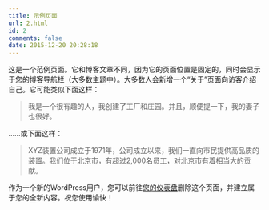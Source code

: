 ```yaml
---
title: 示例页面
url: 2.html
id: 2
comments: false
date: 2015-12-20 20:28:18
---
```


这是一个范例页面。它和博客文章不同，因为它的页面位置是固定的，同时会显示于您的博客导航栏（大多数主题中）。大多数人会新增一个“关于”页面向访客介绍自己。它可能类似下面这样：

> 我是一个很有趣的人，我创建了工厂和庄园。并且，顺便提一下，我的妻子也很好。

……或下面这样：

> XYZ装置公司成立于1971年，公司成立以来，我们一直向市民提供高品质的装置。我们位于北京市，有超过2,000名员工，对北京市有着相当大的贡献。

作为一个新的WordPress用户，您可以前往[您的仪表盘](http://115.28.111.90/chair/wp-admin/)删除这个页面，并建立属于您的全新内容。祝您使用愉快！